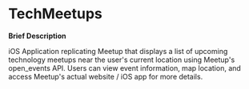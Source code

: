 <h1>TechMeetups</h1>

<strong>Brief Description</strong>
<p>iOS Application replicating Meetup that displays a list of upcoming technology meetups near the user's current location using Meetup's open_events API. Users can view event information, map location, and access Meetup's actual website / iOS app for more details. </p>
